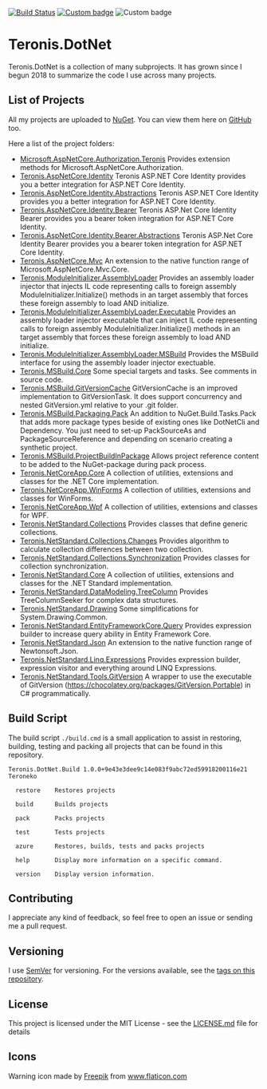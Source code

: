 [![Build Status](https://dev.azure.com/teroneko/Teronis.DotNet/_apis/build/status/NuGetPushArtifacts?branchName=develop)](https://dev.azure.com/teroneko/Teronis.DotNet/_build/latest?definitionId=5&branchName=master)
[![Custom badge](https://buildstats.info/nuget/Teronis.MSBuild.Packaging.ProjectBuildInPackage?includePreReleases=false)](https://www.nuget.org/packages?q=Teroneko+Teronis)
![Custom badge](https://img.shields.io/endpoint?url=https%3A%2F%2Fgist.githubusercontent.com%2Fteroneko%2Fa807e920ca2ee8d3e5749366d3528486%2Fraw%2F05805ebd5a26fb58cabb26a42bd6baf467822fd7%2Fpreview-badge.json)

# Teronis.DotNet

Teronis.DotNet is a collection of many subprojects. It has grown since I begun 2018 to summarize the code I use across many projects.

## List of Projects

All my projects are uploaded to [NuGet](https://www.nuget.org/packages?q=Teroneko+Teronis). You can view them here on [GitHub](https://github.com/teroneko/Teronis.DotNet/packages) too.

Here a list of the project folders:
- [Microsoft.AspNetCore.Authorization.Teronis](https://github.com/teroneko/Teronis.DotNet/tree/develop/src/AspNetCore/Authorization/Microsoft) Provides extension methods for Microsoft.AspNetCore.Authorization.
- [Teronis.AspNetCore.Identity](https://github.com/teroneko/Teronis.DotNet/tree/develop/src/AspNetCore/Identity/Identity) Teronis ASP.NET Core Identity provides you a better integration for ASP.NET Core Identity.
- [Teronis.AspNetCore.Identity.Abstractions](https://github.com/teroneko/Teronis.DotNet/tree/develop/src/AspNetCore/Identity/Identity.Abstractions) Teronis ASP.NET Core Identity provides you a better integration for ASP.NET Core Identity.
- [Teronis.AspNetCore.Identity.Bearer](https://github.com/teroneko/Teronis.DotNet/tree/develop/src/AspNetCore/Identity/Bearer) Teronis ASP.Net Core Identity Bearer provides you a bearer token integration for ASP.NET Core Identity.
- [Teronis.AspNetCore.Identity.Bearer.Abstractions](https://github.com/teroneko/Teronis.DotNet/tree/develop/src/AspNetCore/Identity/Bearer.Abstractions) Teronis ASP.Net Core Identity Bearer provides you a bearer token integration for ASP.NET Core Identity.
- [Teronis.AspNetCore.Mvc](https://github.com/teroneko/Teronis.DotNet/tree/develop/src\AspNetCore\Mvc\Mvc) An extension to the native function range of Microsoft.AspNetCore.Mvc.Core.
- [Teronis.ModuleInitializer.AssemblyLoader](https://github.com/teroneko/Teronis.DotNet/tree/develop/src/ModuleInitializer/AssemblyLoader/0) Provides an assembly loader injector that injects IL code representing calls to foreign assembly ModuleInitializer.Initialize() methods in an target assembly that forces these foreign assembly to load AND initialize.
- [Teronis.ModuleInitializer.AssemblyLoader.Executable](https://github.com/teroneko/Teronis.DotNet/tree/develop/src/ModuleInitializer/AssemblyLoader/0.Executable) Provides an assembly loader injector executable that can inject IL code representing calls to foreign assembly ModuleInitializer.Initialize() methods in an target assembly that forces these foreign assembly to load AND initialize.
- [Teronis.ModuleInitializer.AssemblyLoader.MSBuild](https://github.com/teroneko/Teronis.DotNet/tree/develop/src/ModuleInitializer/AssemblyLoader/0.MSBuild) Provides the MSBuild interface for using the assembly loader injector exectuable.
- [Teronis.MSBuild.Core](https://github.com/teroneko/Teronis.DotNet/tree/develop/src/MSBuild/Core/Core) Some special targets and tasks. See comments in source code.
- [Teronis.MSBuild.GitVersionCache](https://github.com/teroneko/Teronis.DotNet/tree/develop/src/MSBuild/Packaging/GitVersionCache/0) GitVersionCache is an improved implementation to GitVersionTask. It does support concurrency and nested GitVersion.yml relative to your .git folder.
- [Teronis.MSBuild.Packaging.Pack](https://github.com/teroneko/Teronis.DotNet/tree/develop/src/MSBuild/Packaging/Pack) An addition to NuGet.Build.Tasks.Pack that adds more package types beside of existing ones like DotNetCli and Dependency.
      You just need to set-up PackSourceAs and PackageSourceReference and depending on scenario creating a synthetic project.
- [Teronis.MSBuild.ProjectBuildInPackage](https://github.com/teroneko/Teronis.DotNet/tree/develop/src/MSBuild/Packaging/ProjectBuildInPackage) Allows project reference content to be added to the NuGet-package during pack process.
- [Teronis.NetCoreApp.Core](https://github.com/teroneko/Teronis.DotNet/tree/develop/src/NetCoreApp/Core/Core) A collection of utilities, extensions and classes for the .NET Core implementation.
- [Teronis.NetCoreApp.WinForms](https://github.com/teroneko/Teronis.DotNet/tree/develop/src/NetCoreApp/WinForms/WinForms) A collection of utilities, extensions and classes for WinForms.
- [Teronis.NetCoreApp.Wpf](https://github.com/teroneko/Teronis.DotNet/tree/develop/src/NetCoreApp/Wpf/Wpf) A collection of utilities, extensions and classes for WPF.
- [Teronis.NetStandard.Collections](https://github.com/teroneko/Teronis.DotNet/tree/develop/src/NetStandard/Collections/Collections) Provides classes that define generic collections.
- [Teronis.NetStandard.Collections.Changes](https://github.com/teroneko/Teronis.DotNet/tree/develop/src/NetStandard/Collections/Changes) Provides algorithm to calculate collection differences between two collection.
- [Teronis.NetStandard.Collections.Synchronization](https://github.com/teroneko/Teronis.DotNet/tree/develop/src/NetStandard/Collections/Synchronization) Provides classes for collection synchronization.
- [Teronis.NetStandard.Core](https://github.com/teroneko/Teronis.DotNet/tree/develop/src/NetStandard/Core/Core) A collection of utilities, extensions and classes for the .NET Standard implementation.
- [Teronis.NetStandard.DataModeling.TreeColumn](https://github.com/teroneko/Teronis.DotNet/tree/develop/src/NetStandard/DataModeling/TreeColumn) Provides TreeColumnSeeker for complex data structures.
- [Teronis.NetStandard.Drawing](https://github.com/teroneko/Teronis.DotNet/tree/develop/src/NetStandard/Drawing/Drawing) Some simplifications for System.Drawing.Common.
- [Teronis.NetStandard.EntityFrameworkCore.Query](https://github.com/teroneko/Teronis.DotNet/tree/develop/src/NetStandard/EntityFrameworkCore/Query) Provides expression builder to increase query ability in Entity Framework Core.
- [Teronis.NetStandard.Json](https://github.com/teroneko/Teronis.DotNet/tree/develop/src/NetStandard/Json/Json) An extension to the native function range of Newtonsoft.Json.
- [Teronis.NetStandard.Linq.Expressions](https://github.com/teroneko/Teronis.DotNet/tree/develop/src/NetStandard/Linq/Expressions/Expressions) Provides expression builder, expression visitor and everything around LINQ Expressions.
- [Teronis.NetStandard.Tools.GitVersion](https://github.com/teroneko/Teronis.DotNet/tree/develop/src/NetStandard/Tools/GitVersion/GitVersion) A wrapper to use the executable of GitVersion (https://chocolatey.org/packages/GitVersion.Portable) in C# programmatically.

## Build Script

The build script `./build.cmd` is a small application to assist in restoring, building, testing and packing all projects that can be found in this repository.

```
Teronis.DotNet.Build 1.0.0+9e43e3dee9c14e083f9abc72ed59918200116e21
Teroneko

  restore    Restores projects

  build      Builds projects

  pack       Packs projects

  test       Tests projects

  azure      Restores, builds, tests and packs projects

  help       Display more information on a specific command.

  version    Display version information.
```

## Contributing

I appreciate any kind of feedback, so feel free to open an issue or sending me a pull request.

## Versioning

I use [SemVer](http://semver.org/) for versioning. For the versions available, see the [tags on this repository](https://github.com/teroneko/Teronis.DotNet/tags).

## License

This project is licensed under the MIT License - see the [LICENSE.md](LICENSE.md) file for details

## Icons

<div>Warning icon made by <a href="https://www.flaticon.com/authors/freepik" title="Freepik">Freepik</a> from <a href="https://www.flaticon.com/" title="Flaticon">www.flaticon.com</a></div>
